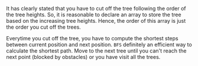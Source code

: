 It has clearly stated that you have to cut off the tree following the order of the tree heights. So, it is reasonable to declare an array to store the tree based on the increasing tree heights. Hence, the order of this array is just the order you cut off the trees.

Everytime you cut off the tree, you have to compute the shortest steps between current position and next position. `BFS` definitely an efficient way to calculate the shortest path. Move to the next tree until you can't reach the next point (blocked by obstacles) or you have visit all the trees.
